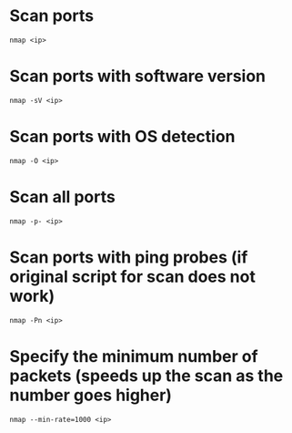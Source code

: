 # Scan ports

```
nmap <ip>
```

# Scan ports with software version

```
nmap -sV <ip>
```

# Scan ports with OS detection

```
nmap -O <ip>
```

# Scan all ports

```
nmap -p- <ip>
```

# Scan ports with ping probes (if original script for scan does not work)

```
nmap -Pn <ip>
```

# Specify the minimum number of packets (speeds up the scan as the number goes higher)

```
nmap --min-rate=1000 <ip>
```
